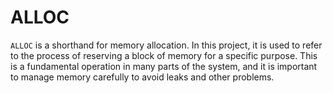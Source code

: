 # ALLOC

`ALLOC` is a shorthand for memory allocation. In this project, it is used to refer to the process of reserving a block of memory for a specific purpose. This is a fundamental operation in many parts of the system, and it is important to manage memory carefully to avoid leaks and other problems.
